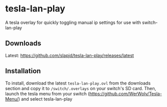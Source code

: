 # tesla-lan-play
A tesla overlay for quickly toggling manual ip settings for use with switch-lan-play

## Downloads
Latest: https://github.com/slapjd/tesla-lan-play/releases/latest

## Installation
To install, download the latest `tesla-lan-play.ovl` from the downloads section and copy it to `/switch/.overlays` on your switch's SD card. Then, launch the tesla menu from your switch (https://github.com/WerWolv/Tesla-Menu/) and select tesla-lan-play